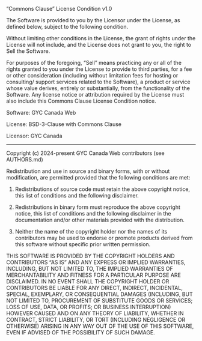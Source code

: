 “Commons Clause” License Condition v1.0

The Software is provided to you by the Licensor under the License, as defined
below, subject to the following condition.

Without limiting other conditions in the License, the grant of rights under the
License will not include, and the License does not grant to you, the right to
Sell the Software.

For purposes of the foregoing, “Sell” means practicing any or all of the rights
granted to you under the License to provide to third parties, for a fee or other
consideration (including without limitation fees for hosting or consulting/
support services related to the Software), a product or service whose value
derives, entirely or substantially, from the functionality of the Software. Any
license notice or attribution required by the License must also include this
Commons Clause License Condition notice.

Software: GYC Canada Web

License: BSD-3-Clause with Commons Clause

Licensor: GYC Canada

---

Copyright (c) 2024-present GYC Canada Web contributors (see AUTHORS.md)

Redistribution and use in source and binary forms, with or without modification,
are permitted provided that the following conditions are met:

1. Redistributions of source code must retain the above copyright notice, this
   list of conditions and the following disclaimer.

2. Redistributions in binary form must reproduce the above copyright notice,
   this list of conditions and the following disclaimer in the documentation
   and/or other materials provided with the distribution.

3. Neither the name of the copyright holder nor the names of its contributors
   may be used to endorse or promote products derived from this software without
   specific prior written permission.

THIS SOFTWARE IS PROVIDED BY THE COPYRIGHT HOLDERS AND CONTRIBUTORS “AS IS” AND
ANY EXPRESS OR IMPLIED WARRANTIES, INCLUDING, BUT NOT LIMITED TO, THE IMPLIED
WARRANTIES OF MERCHANTABILITY AND FITNESS FOR A PARTICULAR PURPOSE ARE
DISCLAIMED. IN NO EVENT SHALL THE COPYRIGHT HOLDER OR CONTRIBUTORS BE LIABLE FOR
ANY DIRECT, INDIRECT, INCIDENTAL, SPECIAL, EXEMPLARY, OR CONSEQUENTIAL DAMAGES
(INCLUDING, BUT NOT LIMITED TO, PROCUREMENT OF SUBSTITUTE GOODS OR SERVICES;
LOSS OF USE, DATA, OR PROFITS; OR BUSINESS INTERRUPTION) HOWEVER CAUSED AND ON
ANY THEORY OF LIABILITY, WHETHER IN CONTRACT, STRICT LIABILITY, OR TORT
(INCLUDING NEGLIGENCE OR OTHERWISE) ARISING IN ANY WAY OUT OF THE USE OF THIS
SOFTWARE, EVEN IF ADVISED OF THE POSSIBILITY OF SUCH DAMAGE.
